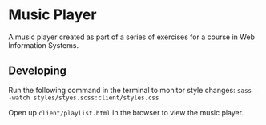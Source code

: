 # Music Player

A music player created as part of a series of exercises for a course in Web Information Systems.

## Developing
Run the following command in the terminal to monitor style changes:
```sass --watch styles/styes.scss:client/styles.css```

Open up `client/playlist.html` in the browser to view the music player.
